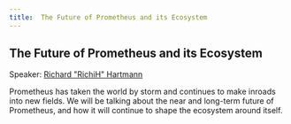 ```yaml
---
title:  The Future of Prometheus and its Ecosystem 
---
```


## The Future of Prometheus and its Ecosystem 

Speaker: [Richard "RichiH" Hartmann](/2020-online/speakers/richard-hartmann/)

Prometheus has taken the world by storm and continues to make inroads into new fields. We will be talking about the near and long-term future of Prometheus, and how it will continue to shape the ecosystem around itself.
